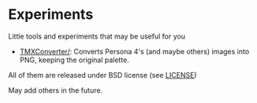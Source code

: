# Experiments
Little tools and experiments that may be useful for you

- <a href="TMXConverter/">TMXConverter/</a>: Converts Persona 4's (and maybe others) images into PNG, keeping the original palette.

All of them are released under BSD license (see <a href="LICENSE">LICENSE</a>)

May add others in the future.
